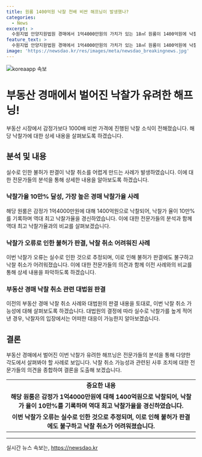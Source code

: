 ```yaml
---
title: 원룸 1400억원 낙찰 천배 비싼 해프닝이 발생했나?
categories:
  - News
excerpt: >
  수원지법 안양지원법원 경매에서 1억4000만원의 가치가 있는 18㎡ 원룸이 1400억원에 낙찰돼 화제다. 이는 낙찰가가 감정가의 10만%에 달하는 사례로, 임차인이 실수로 높은 가격을 적어낸 것으로 추측된다. 경매업계에 따르면, 실수로 높은 가격을 적으면서 벌어진 해프닝으로, 취소되거나 재매각될 가능성이 있다. 낙찰자가 불허가 신청을 해도 압류권자나 소유권자의 이의 제기로 낙찰 취소가 어려워졌다. 이번 사례에 대한 법원의 결정은 이후 내려질 예정이다.
feature_text: >
  수원지법 안양지원법원 경매에서 1억4000만원의 가치가 있는 18㎡ 원룸이 1400억원에 낙찰돼 화제다. 이는 낙찰가가 감정가의 10만%에 달하는 사례로, 임차인이 실수로 높은 가격을 적어낸 것으로 추측된다. 경매업계에 따르면, 실수로 높은 가격을 적으면서 벌어진 해프닝으로, 취소되거나 재매각될 가능성이 있다. 낙찰자가 불허가 신청을 해도 압류권자나 소유권자의 이의 제기로 낙찰 취소가 어려워졌다. 이번 사례에 대한 법원의 결정은 이후 내려질 예정이다.
image: 'https://newsdao.kr/res/images/meta/newsdao_breakingnews.jpg'
---
```


<p><img src="https://newsdao.kr/res/images/meta/newsdao_breakingnews.jpg" alt="koreaapp 속보" /></p>

<h1>부동산 경매에서 벌어진 낙찰가 유려한 해프닝!</h1>

<p data-ke-size="size16">부동산 시장에서 감정가보다 1000배 비싼 가격에 진행된 낙찰 소식이 전해졌습니다. 해당 낙찰가에 대한 상세 내용을 살펴보도록 하겠습니다.</p>

<h2 data-ke-size="size26">분석 및 내용</h2>

<p data-ke-size="size16">실수로 인한 불허가 판결이 낙찰 취소를 어렵게 만드는 사례가 발생하였습니다. 이에 대한 전문가들의 분석을 통해 상세한 내용을 알아보도록 하겠습니다.</p>

<h3>낙찰가율 10만% 달성, 가장 높은 경매 낙찰가율 사례</h3>

<p data-ke-size="size16">해당 원룸은 감정가 1억4000만원에 대해 1400억원으로 낙찰되어, 낙찰가 율이 10만%를 기록하며 역대 최고 낙찰가율을 경신하였습니다. 이에 대한 전문가들의 분석과 함께 역대 최고 낙찰가율과의 비교를 살펴보겠습니다.</p>

<h3>낙찰가 오류로 인한 불허가 판결, 낙찰 취소 어려워진 사례</h3>

<p data-ke-size="size16">이번 낙찰가 오류는 실수로 인한 것으로 추정되며, 이로 인해 불허가 판결에도 불구하고 낙찰 취소가 어려워졌습니다. 이에 대한 전문가들의 의견과 함께 이전 사례와의 비교를 통해 상세 내용을 파악하도록 하겠습니다.</p>

<h3>부동산 경매 낙찰 취소 관련 대법원 판결</h3>

<p data-ke-size="size16">이전의 부동산 경매 낙찰 취소 사례와 대법원의 판결 내용을 토대로, 이번 낙찰 취소 가능성에 대해 살펴보도록 하겠습니다. 대법원의 결정에 따라 실수로 낙찰가를 높게 적어낸 경우, 낙찰자의 입장에서는 어떠한 대응이 가능한지 알아보겠습니다.</p>

<h2 data-ke-size="size26">결론</h2>

<p data-ke-size="size16">부동산 경매에서 벌어진 이번 낙찰가 유려한 해프닝은 전문가들의 분석을 통해 다양한 각도에서 살펴봐야 할 사례로 보입니다. 낙찰 취소 가능성과 관련된 사후 조치에 대한 전문가들의 의견을 종합하여 결론을 도출해 보겠습니다.</p>

<table>
  <tr>
    <td style="text-align: center; height: 17px;"><b>중요한 내용</b></td>
  </tr>
  <tr>
    <td style="text-align: center; height: 17px;"><b>해당 원룸은 감정가 1억4000만원에 대해 1400억원으로 낙찰되어, 낙찰가 율이 10만%를 기록하며 역대 최고 낙찰가율을 경신하였습니다.</b></td>
  </tr>
  <tr>
    <td style="text-align: center; height: 17px;"><b>이번 낙찰가 오류는 실수로 인한 것으로 추정되며, 이로 인해 불허가 판결에도 불구하고 낙찰 취소가 어려워졌습니다.</b></td>
  </tr>
</table>

<hr>
실시간 뉴스 속보는, <a href="https://newsdao.kr" rel="dofollow">https://newsdao.kr</a>


